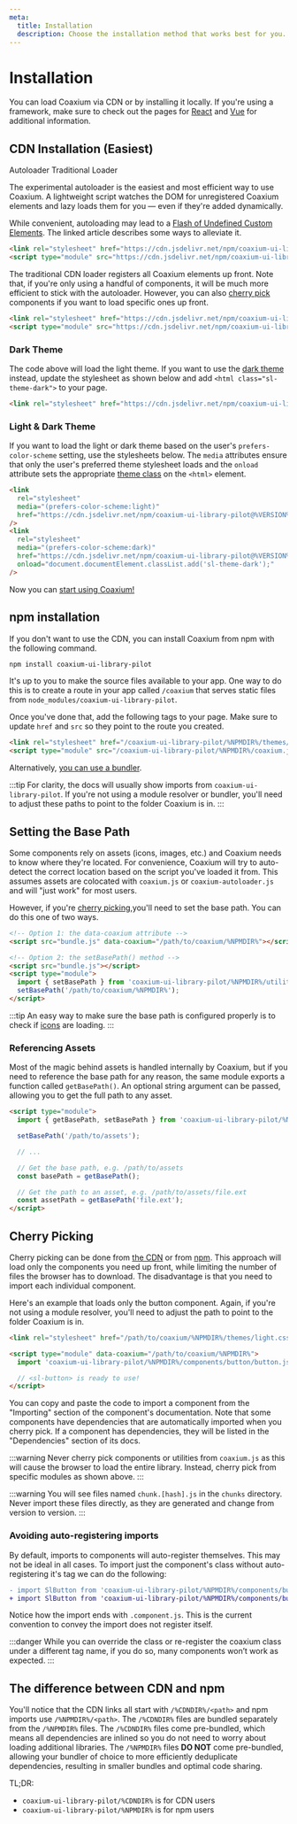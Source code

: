 ```yaml
---
meta:
  title: Installation
  description: Choose the installation method that works best for you.
---
```


# Installation

You can load Coaxium via CDN or by installing it locally. If you're using a framework, make sure to check out the pages for [React](/frameworks/react) and [Vue](/frameworks/vue) for additional information.

## CDN Installation (Easiest)

<sl-tab-group>
<sl-tab slot="nav" panel="autoloader" active>Autoloader</sl-tab>
<sl-tab slot="nav" panel="traditional">Traditional Loader</sl-tab>

<sl-tab-panel name="autoloader">

The experimental autoloader is the easiest and most efficient way to use Coaxium. A lightweight script watches the DOM for unregistered Coaxium elements and lazy loads them for you — even if they're added dynamically.

While convenient, autoloading may lead to a [Flash of Undefined Custom Elements](https://www.abeautifulsite.net/posts/flash-of-undefined-custom-elements/). The linked article describes some ways to alleviate it.

<!-- prettier-ignore -->
```html
<link rel="stylesheet" href="https://cdn.jsdelivr.net/npm/coaxium-ui-library-pilot@%VERSION%/%CDNDIR%/themes/light.css" />
<script type="module" src="https://cdn.jsdelivr.net/npm/coaxium-ui-library-pilot@%VERSION%/%CDNDIR%/coaxium-autoloader.js"></script>
```

</sl-tab-panel>

<sl-tab-panel name="traditional">

The traditional CDN loader registers all Coaxium elements up front. Note that, if you're only using a handful of components, it will be much more efficient to stick with the autoloader. However, you can also [cherry pick](#cherry-picking) components if you want to load specific ones up front.

<!-- prettier-ignore -->
```html
<link rel="stylesheet" href="https://cdn.jsdelivr.net/npm/coaxium-ui-library-pilot@%VERSION%/%CDNDIR%/themes/light.css" />
<script type="module" src="https://cdn.jsdelivr.net/npm/coaxium-ui-library-pilot@%VERSION%/%CDNDIR%/coaxium.js" ></script>
```

</sl-tab-panel>
</sl-tab-group>

### Dark Theme

The code above will load the light theme. If you want to use the [dark theme](/getting-started/themes#dark-theme) instead, update the stylesheet as shown below and add `<html class="sl-theme-dark">` to your page.

<!-- prettier-ignore -->
```html
<link rel="stylesheet" href="https://cdn.jsdelivr.net/npm/coaxium-ui-library-pilot@%VERSION%/%CDNDIR%/themes/dark.css" />
```

### Light & Dark Theme

If you want to load the light or dark theme based on the user's `prefers-color-scheme` setting, use the stylesheets below. The `media` attributes ensure that only the user's preferred theme stylesheet loads and the `onload` attribute sets the appropriate [theme class](/getting-started/themes) on the `<html>` element.

```html
<link
  rel="stylesheet"
  media="(prefers-color-scheme:light)"
  href="https://cdn.jsdelivr.net/npm/coaxium-ui-library-pilot@%VERSION%/%CDNDIR%/themes/light.css"
/>
<link
  rel="stylesheet"
  media="(prefers-color-scheme:dark)"
  href="https://cdn.jsdelivr.net/npm/coaxium-ui-library-pilot@%VERSION%/%CDNDIR%/themes/dark.css"
  onload="document.documentElement.classList.add('sl-theme-dark');"
/>
```

Now you can [start using Coaxium!](/getting-started/usage)

## npm installation

If you don't want to use the CDN, you can install Coaxium from npm with the following command.

```bash
npm install coaxium-ui-library-pilot
```

It's up to you to make the source files available to your app. One way to do this is to create a route in your app called `/coaxium` that serves static files from `node_modules/coaxium-ui-library-pilot`.

Once you've done that, add the following tags to your page. Make sure to update `href` and `src` so they point to the route you created.

```html
<link rel="stylesheet" href="/coaxium-ui-library-pilot/%NPMDIR%/themes/light.css" />
<script type="module" src="/coaxium-ui-library-pilot/%NPMDIR%/coaxium.js"></script>
```

Alternatively, [you can use a bundler](#bundling).

:::tip
For clarity, the docs will usually show imports from `coaxium-ui-library-pilot`. If you're not using a module resolver or bundler, you'll need to adjust these paths to point to the folder Coaxium is in.
:::

## Setting the Base Path

Some components rely on assets (icons, images, etc.) and Coaxium needs to know where they're located. For convenience, Coaxium will try to auto-detect the correct location based on the script you've loaded it from. This assumes assets are colocated with `coaxium.js` or `coaxium-autoloader.js` and will "just work" for most users.

However, if you're [cherry picking](#cherry-picking),you'll need to set the base path. You can do this one of two ways.

```html
<!-- Option 1: the data-coaxium attribute -->
<script src="bundle.js" data-coaxium="/path/to/coaxium/%NPMDIR%"></script>

<!-- Option 2: the setBasePath() method -->
<script src="bundle.js"></script>
<script type="module">
  import { setBasePath } from 'coaxium-ui-library-pilot/%NPMDIR%/utilities/base-path.js';
  setBasePath('/path/to/coaxium/%NPMDIR%');
</script>
```

:::tip
An easy way to make sure the base path is configured properly is to check if [icons](/components/icon) are loading.
:::

### Referencing Assets

Most of the magic behind assets is handled internally by Coaxium, but if you need to reference the base path for any reason, the same module exports a function called `getBasePath()`. An optional string argument can be passed, allowing you to get the full path to any asset.

```html
<script type="module">
  import { getBasePath, setBasePath } from 'coaxium-ui-library-pilot/%NPMDIR%/utilities/base-path.js';

  setBasePath('/path/to/assets');

  // ...

  // Get the base path, e.g. /path/to/assets
  const basePath = getBasePath();

  // Get the path to an asset, e.g. /path/to/assets/file.ext
  const assetPath = getBasePath('file.ext');
</script>
```

## Cherry Picking

Cherry picking can be done from [the CDN](#cdn-installation-easiest) or from [npm](#npm-installation). This approach will load only the components you need up front, while limiting the number of files the browser has to download. The disadvantage is that you need to import each individual component.

Here's an example that loads only the button component. Again, if you're not using a module resolver, you'll need to adjust the path to point to the folder Coaxium is in.

```html
<link rel="stylesheet" href="/path/to/coaxium/%NPMDIR%/themes/light.css" />

<script type="module" data-coaxium="/path/to/coaxium/%NPMDIR%">
  import 'coaxium-ui-library-pilot/%NPMDIR%/components/button/button.js';

  // <sl-button> is ready to use!
</script>
```

You can copy and paste the code to import a component from the "Importing" section of the component's documentation. Note that some components have dependencies that are automatically imported when you cherry pick. If a component has dependencies, they will be listed in the "Dependencies" section of its docs.

:::warning
Never cherry pick components or utilities from `coaxium.js` as this will cause the browser to load the entire library. Instead, cherry pick from specific modules as shown above.
:::

:::warning
You will see files named `chunk.[hash].js` in the `chunks` directory. Never import these files directly, as they are generated and change from version to version.
:::

### Avoiding auto-registering imports

By default, imports to components will auto-register themselves. This may not be ideal in all cases. To import just the component's class without auto-registering it's tag we can do the following:

```diff
- import SlButton from 'coaxium-ui-library-pilot/%NPMDIR%/components/button/button.js';
+ import SlButton from 'coaxium-ui-library-pilot/%NPMDIR%/components/button/button.component.js';
```

Notice how the import ends with `.component.js`. This is the current convention to convey the import does not register itself.

:::danger
While you can override the class or re-register the coaxium class under a different tag name, if you do so, many components won’t work as expected.
:::

## The difference between CDN and npm

You'll notice that the CDN links all start with `/%CDNDIR%/<path>` and npm imports use `/%NPMDIR%/<path>`. The `/%CDNDIR%` files are bundled separately from the `/%NPMDIR%` files. The `/%CDNDIR%` files come pre-bundled, which means all dependencies are inlined so you do not need to worry about loading additional libraries. The `/%NPMDIR%` files **DO NOT** come pre-bundled, allowing your bundler of choice to more efficiently deduplicate dependencies, resulting in smaller bundles and optimal code sharing.

TL;DR:

- `coaxium-ui-library-pilot/%CDNDIR%` is for CDN users
- `coaxium-ui-library-pilot/%NPMDIR%` is for npm users

